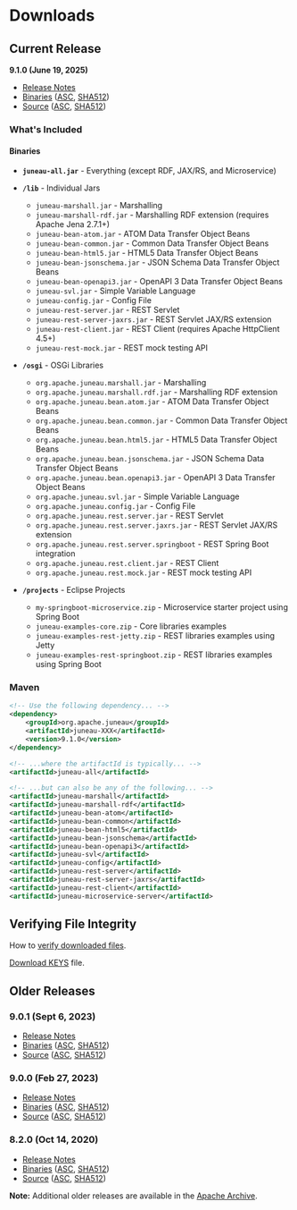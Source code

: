 # Downloads

## Current Release

**9.1.0 (June 19, 2025)**

- [Release Notes](http://juneau.apache.org/site/apidocs-9.1.0/overview-summary.html#9.1.0)
- [Binaries](https://www.apache.org/dyn/closer.cgi/juneau/binaries/juneau-9.1.0/apache-juneau-9.1.0-bin.zip) ([ASC](https://www.apache.org/dist/juneau/binaries/juneau-9.1.0/apache-juneau-9.1.0-bin.zip.asc), [SHA512](https://www.apache.org/dist/juneau/binaries/juneau-9.1.0/apache-juneau-9.1.0-bin.zip.sha512))
- [Source](https://www.apache.org/dyn/closer.cgi/juneau/source/juneau-9.1.0/apache-juneau-9.1.0-src.zip) ([ASC](https://www.apache.org/dist/juneau/source/juneau-9.1.0/apache-juneau-9.1.0-src.zip.asc), [SHA512](https://www.apache.org/dist/juneau/source/juneau-9.1.0/apache-juneau-9.1.0-src.zip.sha512))

### What's Included

#### Binaries
- **`juneau-all.jar`** - Everything (except RDF, JAX/RS, and Microservice)
- **`/lib`** - Individual Jars
  - `juneau-marshall.jar` - Marshalling
  - `juneau-marshall-rdf.jar` - Marshalling RDF extension (requires Apache Jena 2.7.1+)
  - `juneau-bean-atom.jar` - ATOM Data Transfer Object Beans
  - `juneau-bean-common.jar` - Common Data Transfer Object Beans
  - `juneau-bean-html5.jar` - HTML5 Data Transfer Object Beans
  - `juneau-bean-jsonschema.jar` - JSON Schema Data Transfer Object Beans
  - `juneau-bean-openapi3.jar` - OpenAPI 3 Data Transfer Object Beans
  - `juneau-svl.jar` - Simple Variable Language
  - `juneau-config.jar` - Config File
  - `juneau-rest-server.jar` - REST Servlet
  - `juneau-rest-server-jaxrs.jar` - REST Servlet JAX/RS extension
  - `juneau-rest-client.jar` - REST Client (requires Apache HttpClient 4.5+)
  - `juneau-rest-mock.jar` - REST mock testing API

- **`/osgi`** - OSGi Libraries
  - `org.apache.juneau.marshall.jar` - Marshalling
  - `org.apache.juneau.marshall.rdf.jar` - Marshalling RDF extension
  - `org.apache.juneau.bean.atom.jar` - ATOM Data Transfer Object Beans
  - `org.apache.juneau.bean.common.jar` - Common Data Transfer Object Beans
  - `org.apache.juneau.bean.html5.jar` - HTML5 Data Transfer Object Beans
  - `org.apache.juneau.bean.jsonschema.jar` - JSON Schema Data Transfer Object Beans
  - `org.apache.juneau.bean.openapi3.jar` - OpenAPI 3 Data Transfer Object Beans
  - `org.apache.juneau.svl.jar` - Simple Variable Language
  - `org.apache.juneau.config.jar` - Config File
  - `org.apache.juneau.rest.server.jar` - REST Servlet
  - `org.apache.juneau.rest.server.jaxrs.jar` - REST Servlet JAX/RS extension
  - `org.apache.juneau.rest.server.springboot` - REST Spring Boot integration
  - `org.apache.juneau.rest.client.jar` - REST Client
  - `org.apache.juneau.rest.mock.jar` - REST mock testing API

- **`/projects`** - Eclipse Projects
  - `my-springboot-microservice.zip` - Microservice starter project using Spring Boot
  - `juneau-examples-core.zip` - Core libraries examples
  - `juneau-examples-rest-jetty.zip` - REST libraries examples using Jetty
  - `juneau-examples-rest-springboot.zip` - REST libraries examples using Spring Boot

### Maven

```xml
<!-- Use the following dependency... -->
<dependency>
	<groupId>org.apache.juneau</groupId>
	<artifactId>juneau-XXX</artifactId>
	<version>9.1.0</version>
</dependency>

<!-- ...where the artifactId is typically... -->
<artifactId>juneau-all</artifactId>

<!-- ...but can also be any of the following... -->
<artifactId>juneau-marshall</artifactId>
<artifactId>juneau-marshall-rdf</artifactId>
<artifactId>juneau-bean-atom</artifactId>
<artifactId>juneau-bean-common</artifactId>
<artifactId>juneau-bean-html5</artifactId>
<artifactId>juneau-bean-jsonschema</artifactId>
<artifactId>juneau-bean-openapi3</artifactId>
<artifactId>juneau-svl</artifactId>
<artifactId>juneau-config</artifactId>
<artifactId>juneau-rest-server</artifactId>
<artifactId>juneau-rest-server-jaxrs</artifactId>
<artifactId>juneau-rest-client</artifactId>
<artifactId>juneau-microservice-server</artifactId>
```

## Verifying File Integrity

How to [verify downloaded files](https://www.apache.org/info/verification.html).

[Download KEYS](https://www.apache.org/dist/juneau/KEYS) file.

## Older Releases

### 9.0.1 (Sept 6, 2023)
- [Release Notes](http://juneau.apache.org/site/apidocs-9.1.0/overview-summary.html#9.0.1)
- [Binaries](https://archive.apache.org/dyn/closer.cgi/juneau/binaries/juneau-9.0.1/apache-juneau-9.0.1-bin.zip) ([ASC](https://archive.apache.org/dist/juneau/binaries/juneau-9.0.1/apache-juneau-9.0.1-bin.zip.asc), [SHA512](https://archive.apache.org/dist/juneau/binaries/juneau-9.0.1/apache-juneau-9.0.1-bin.zip.sha512))
- [Source](https://archive.apache.org/dyn/closer.cgi/juneau/source/juneau-9.0.1/apache-juneau-9.0.1-src.zip) ([ASC](https://archive.apache.org/dist/juneau/source/juneau-9.0.1/apache-juneau-9.0.1-src.zip.asc), [SHA512](https://archive.apache.org/dist/juneau/source/juneau-9.0.1/apache-juneau-9.0.1-src.zip.sha512))

### 9.0.0 (Feb 27, 2023)
- [Release Notes](http://juneau.apache.org/site/apidocs-9.1.0/overview-summary.html#9.0.0)
- [Binaries](https://archive.apache.org/dist/juneau/binaries/juneau-9.0.0/apache-juneau-9.0.0-bin.zip) ([ASC](https://archive.apache.org/dist/juneau/binaries/juneau-9.0.0/apache-juneau-9.0.0-bin.zip.asc), [SHA512](https://archive.apache.org/dist/juneau/binaries/juneau-9.0.0/apache-juneau-9.0.0-bin.zip.sha512))
- [Source](https://archive.apache.org/dist/juneau/source/juneau-9.0.0/apache-juneau-9.0.0-src.zip) ([ASC](https://archive.apache.org/dist/juneau/source/juneau-9.0.0/apache-juneau-9.0.0-src.zip.asc), [SHA512](https://archive.apache.org/dist/juneau/source/juneau-9.0.0/apache-juneau-9.0.0-src.zip.sha512))

### 8.2.0 (Oct 14, 2020)
- [Release Notes](http://juneau.apache.org/site/apidocs-9.1.0/overview-summary.html#8.2.0)
- [Binaries](https://archive.apache.org/dist/juneau/binaries/juneau-8.2.0/apache-juneau-8.2.0-bin.zip) ([ASC](https://archive.apache.org/dist/juneau/binaries/juneau-8.2.0/apache-juneau-8.2.0-bin.zip.asc), [SHA512](https://archive.apache.org/dist/juneau/binaries/juneau-8.2.0/apache-juneau-8.2.0-bin.zip.sha512))
- [Source](https://archive.apache.org/dist/juneau/source/juneau-8.2.0/apache-juneau-8.2.0-src.zip) ([ASC](https://archive.apache.org/dist/juneau/source/juneau-8.2.0/apache-juneau-8.2.0-src.zip.asc), [SHA512](https://archive.apache.org/dist/juneau/source/juneau-8.2.0/apache-juneau-8.2.0-src.zip.sha512))

**Note:** Additional older releases are available in the [Apache Archive](https://archive.apache.org/dist/juneau/).
